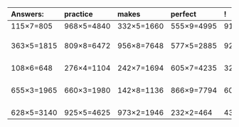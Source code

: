 | Answers: | practice | makes | perfect | ! |
| :--- | :--- | :--- | :--- | :--- |
| 115×7=805 | 968×5=4840 | 332×5=1660 | 555×9=4995 | 916×6=5496 | 
|   |   |   |   |   | 
|   |   |   |   |   | 
|   |   |   |   |   | 
| 363×5=1815 | 809×8=6472 | 956×8=7648 | 577×5=2885 | 921×7=6447 | 
|   |   |   |   |   | 
|   |   |   |   |   | 
|   |   |   |   |   | 
|   |   |   |   |   | 
| 108×6=648 | 276×4=1104 | 242×7=1694 | 605×7=4235 | 328×3=984 | 
|   |   |   |   |   | 
|   |   |   |   |   | 
|   |   |   |   |   | 
|   |   |   |   |   | 
| 655×3=1965 | 660×3=1980 | 142×8=1136 | 866×9=7794 | 603×4=2412 | 
|   |   |   |   |   | 
|   |   |   |   |   | 
|   |   |   |   |   | 
|   |   |   |   |   | 
| 628×5=3140 | 925×5=4625 | 973×2=1946 | 232×2=464 | 439×6=2634 | 
